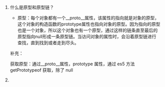 1. 什么是原型和原型链？

   * 原型：每个对象都有一个\_\_proto__属性，该属性的指向就是对象的原型，这个对象的构造函数的prototype属性也指向对象的原型。因为指向的原型也是一个对象，所以这个对象也有一个原型，通过这样的链条直至最后的原型指向null形成一条原型链。当访问对象的属性时，会沿着原型链进行查找，直到找到或者走到尽头。

   补充：

   获取原型：通过\_\_proto__属性，prototype 属性，通过 es5 方法 getPrototypeof 获取，除了 null

2. 